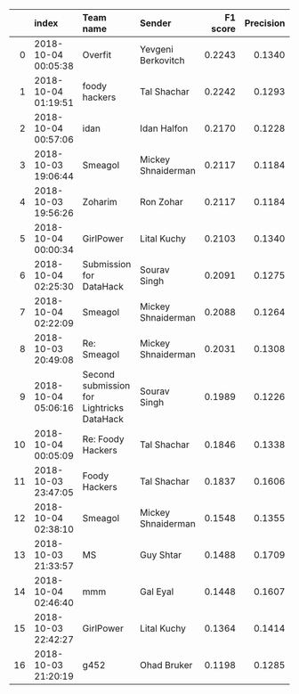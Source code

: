 |    | index               | Team name                                 | Sender             |   F1 score |   Precision |   Recall |
|---:|:--------------------|:------------------------------------------|:-------------------|-----------:|------------:|---------:|
|  0 | 2018-10-04 00:05:38 | Overfit                                   | Yevgeni Berkovitch |     0.2243 |      0.1340 |   0.6878 |
|  1 | 2018-10-04 01:19:51 | foody hackers                             | Tal Shachar        |     0.2242 |      0.1293 |   0.8439 |
|  2 | 2018-10-04 00:57:06 | idan                                      | Idan Halfon        |     0.2170 |      0.1228 |   0.9317 |
|  3 | 2018-10-03 19:06:44 | Smeagol                                   | Mickey Shnaiderman |     0.2117 |      0.1184 |   1.0000 |
|  4 | 2018-10-03 19:56:26 | Zoharim                                   | Ron Zohar          |     0.2117 |      0.1184 |   1.0000 |
|  5 | 2018-10-04 00:00:34 | GirlPower                                 | Lital Kuchy        |     0.2103 |      0.1340 |   0.4878 |
|  6 | 2018-10-04 02:25:30 | Submission for DataHack                   | Sourav Singh       |     0.2091 |      0.1275 |   0.5805 |
|  7 | 2018-10-04 02:22:09 | Smeagol                                   | Mickey Shnaiderman |     0.2088 |      0.1264 |   0.6000 |
|  8 | 2018-10-03 20:49:08 | Re: Smeagol                               | Mickey Shnaiderman |     0.2031 |      0.1308 |   0.4537 |
|  9 | 2018-10-04 05:06:16 | Second submission for Lightricks DataHack | Sourav Singh       |     0.1989 |      0.1226 |   0.5268 |
| 10 | 2018-10-04 00:05:09 | Re: Foody Hackers                         | Tal Shachar        |     0.1846 |      0.1338 |   0.2976 |
| 11 | 2018-10-03 23:47:05 | Foody Hackers                             | Tal Shachar        |     0.1837 |      0.1606 |   0.2146 |
| 12 | 2018-10-04 02:38:10 | Smeagol                                   | Mickey Shnaiderman |     0.1548 |      0.1355 |   0.1805 |
| 13 | 2018-10-03 21:33:57 | MS                                        | Guy Shtar          |     0.1488 |      0.1709 |   0.1317 |
| 14 | 2018-10-04 02:46:40 | mmm                                       | Gal Eyal           |     0.1448 |      0.1607 |   0.1317 |
| 15 | 2018-10-03 22:42:27 | GirlPower                                 | Lital Kuchy        |     0.1364 |      0.1414 |   0.1317 |
| 16 | 2018-10-03 21:20:19 | g452                                      | Ohad Bruker        |     0.1198 |      0.1285 |   0.1122 |